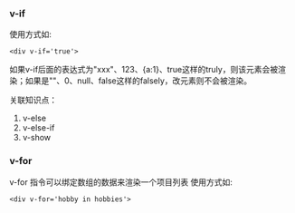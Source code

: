 ### v-if
使用方式如:
``` vue
<div v-if='true'>
```
如果v-if后面的表达式为"xxx"、123、{a:1}、true这样的truly，则该元素会被渲染；如果是""、0、null、false这样的falsely，改元素则不会被渲染。

关联知识点：
1. v-else
2. v-else-if
3. v-show


### v-for
v-for 指令可以绑定数组的数据来渲染一个项目列表
使用方式如:
``` vue
<div v-for='hobby in hobbies'>
```
